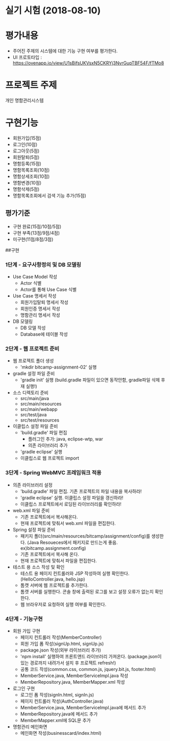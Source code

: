 # 실기 시험 (2018-08-10)

# 평가내용  
- 주어진 주제의 시스템에 대한 기능 구현 여부를 평가한다.
- UI 프로토타입 : https://ovenapp.io/view/U1sBifsUKVsxN5CKRYj3NvrGupTBF54F/fTMo8

# 프로젝트 주제   
개인 명함관리시스템

# 구현기능  
- 회원가입(15점)
- 로그인(10점)
- 로그아웃(5점)
- 회원탈퇴(5점)
- 명함등록(15점)
- 명함목록조회(10점)
- 명함상세조회(10점)
- 명함변경(10점)
- 명함삭제(5점)
- 명함목록조회에서 검색 기능 추가(15점)


## 평가기준  
- 구현 완료(15점/10점/5점)
- 구현 부족(13점/9점/4점)
- 미구현(11점/8점/3점)


##구현


### 1단계 - 요구사항정의 및 DB 모델링
- Use Case Model 작성
    - Actor 식별
    - Actor를 통해 Use Case 식별
- Use Case 명세서 작성
    - 회원가입탈퇴 명세서 작성
    - 회원인증 명세서 작성
    - 명함관리 명세서 작성
- DB 모델링
    - DB 모델 작성
    - Database에 테이블 작성
    
### 2단계 - 웹 프로젝트 준비
- 웹 프로젝트 폴더 생성
    - 'mkdir bitcamp-assignment-02' 실행
- gradle 설정 파일 준비
    - 'gradle init' 실행
       (build.gradle 파일이 있으면 동작안함, gradle파일 삭제 후 재 실행!)
- 소스 디렉토리 준비
    - src/main/java
    - src/main/resources
    - src/main/webapp
    - src/test/java
    - src/test/resources
- 이클립스 설정 파일 준비
    - 'build.gradle' 파일 편집
        - 플러그인 추가: java, eclipse-wtp, war
        - 의존 라이브러리 추가
    - 'gradle eclipse' 실행
    - 이클립스로 웹 프로젝트 import

### 3단계 - Spring WebMVC 프레임워크 적용
- 의존 라이브러리 설정
    - 'build.gradle' 파일 편집. 기존 프로젝트의 파일 내용을 복사하라! 
    - 'gradle eclipse' 실행. 이클립스 설정 파일을 갱신하라!
    - 이클립스 프로젝트에서 로딩된 라이브러리를 확인하라!
- web.xml 파일 준비
    - 기존 프로젝트에서 복사해온다.
    - 현재 프로젝트에 맞춰서 web.xml 파일을 편집한다.
- Spring 설정 파일 준비
    - 패키지 폴더(src/main/resources/bitcamp/assignment/config)를 생성한다.
      (Java Resoueces에서 패키지로 만드는게 좋음. ex)bitcamp.assignment.config)
    - 기존 프로젝트에서 복사해 온다.
    - 현재 프로젝트에 맞춰서 파일을 편집한다.
- 테스트 용 소스 작성 및 확인
    - 테스트 용 페이지 컨트롤러와 JSP 작성하여 실행 확인한다.
      (HelloController.java, hello.jsp)
    - 톰캣 서버에 웹 프로젝트를 추가한다.
    - 톰캣 서버를 실행한다. 콘솔 창에 출력된 로그를 보고 설정 오류가 없는지 확인한다.
    - 웹 브라우저로 요청하여 실행 여부를 확인한다.

### 4단계 - 기능구현
- 회원 가입 구현
    - 페이지 컨트롤러 작성(MemberController)
    - 회원 가입 폼 작성(signUp.html, signUp.js)
    - package.json 작성(외부 라이브러리 추가)
    - 'npm install' 실행하여 프론트앤드 라이브러리 가져온다. 
      (package.json이 있는 경로까지 내려가서 설치 후 프로젝트 refresh!)
    - 공통 코드 작성(common.css, common.js, jquery.bit.js, footer.html)
    - MemberService.java, MemberServiceImpl.java 작성
    - MemberRepository.java, MemberMapper.xml 작성
- 로그인 구현
    - 로그인 폼 작성(signIn.html, signIn.js)
    - 페이지 컨트롤러 작성(AuthController.java)
    - MemberService.java, MemberServiceImpl.java에 메서드 추가
    - MemberRepository.java에 메서드 추가
    - MemberMapper.xml에 SQL문 추가
- 명함관리 메인화면
    - 메인화면 작성(businesscard/index.html)

